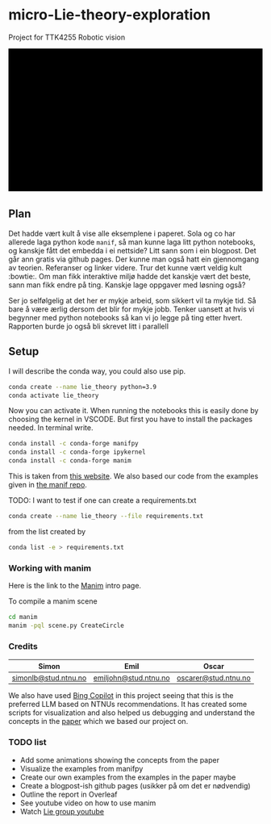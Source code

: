 # micro-Lie-theory-exploration
Project for TTK4255 Robotic vision

![gif example](manim/media/videos/3Dmanifold/480p15/example.gif)

## Plan

Det hadde vært kult å vise alle eksemplene i paperet. 
Sola og co har allerede laga python kode `manif`, så man kunne laga litt python notebooks, og kanskje
fått det embedda i ei nettside? Litt sann som i ein blogpost. 
Det går ann gratis via github pages. Der kunne man også hatt ein gjennomgang av teorien.
Referanser og linker videre. Trur det kunne vært veldig kult :bowtie:.
Om man fikk interaktive miljø hadde det kanskje vært det beste, sann man fikk endre på ting. 
Kanskje lage oppgaver med løsning også? 

Ser jo selfølgelig at det her er mykje arbeid, som sikkert vil ta mykje tid. Så bare å være ærlig dersom det blir for mykje jobb.
Tenker uansett at hvis vi begynner med python notebooks så kan vi jo legge på ting etter hvert. Rapporten burde jo også bli
skrevet litt i parallell

## Setup

I will describe the conda way, you could also use pip. 

```bash
conda create --name lie_theory python=3.9
conda activate lie_theory
```

Now you can activate it. When running the notebooks this is easily done by choosing the kernel in VSCODE.
But first you have to install the packages needed.
In terminal write.

```bash
conda install -c conda-forge manifpy
conda install -c conda-forge ipykernel
conda install -c conda-forge manim
```


This is taken from [this website](https://artivis.github.io/manif/python/index.html). We also based our code from the examples given in [the manif repo](https://github.com/artivis/manif).

TODO: I want to test if one can create a requirements.txt

```bash
conda create --name lie_theory --file requirements.txt
```

from the list created by

```bash
conda list -e > requirements.txt
```

### Working with manim

Here is the link to the [Manim](https://docs.manim.community/en/stable/tutorials/quickstart.html) intro page.

To compile a manim scene

```bash
cd manim
manim -pql scene.py CreateCircle
```

### Credits

| Simon | Emil | Oscar |
| -------- | -------- | -------- |
| [simonlb\@stud.ntnu.no](mailto:simonlb@stud.ntnu.no)  | [emiljohn\@stud.ntnu.no](mailto:emiljohn@stud.ntnu.no)   | [oscarer\@stud.ntnu.no](mailto:oscarer@stud.ntnu.no)   |

We also have used [Bing Copilot](https://www.google.com/url?sa=t&source=web&rct=j&opi=89978449&url=https://www.microsoft.com/en-us/bing%3Fform%3DMA13FV&ved=2ahUKEwidl6qj_pGFAxWeHBAIHSBwDdcQFnoECAYQAQ&usg=AOvVaw1YqOupLbk8IJ4MfgzJA_wk) in this project seeing that this is the preferred LLM based on NTNUs recommendations. It has created some scripts for visualization and also helped us debugging and understand the concepts in the [paper](https://arxiv.org/pdf/1812.01537.pdf) which we based our project on.

### TODO list

* Add some animations showing the concepts from the paper
* Visualize the examples from manifpy
* Create our own examples from the examples in the paper maybe
* Create a blogpost-ish github pages (usikker på om det er nødvendig)
* Outline the report in Overleaf
* See youtube video on how to use manim
* Watch [Lie group youtube][def]



[def]: https://www.youtube.com/watch?v=nHOcoIyJj2o